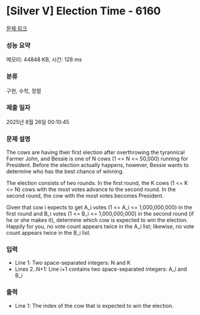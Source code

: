 # [Silver V] Election Time - 6160 

[문제 링크](https://www.acmicpc.net/problem/6160) 

### 성능 요약

메모리: 44848 KB, 시간: 128 ms

### 분류

구현, 수학, 정렬

### 제출 일자

2025년 8월 26일 00:10:45

### 문제 설명

<p>The cows are having their first election after overthrowing the tyrannical Farmer John, and Bessie is one of N cows (1 <= N <= 50,000) running for President. Before the election actually happens, however, Bessie wants to determine who has the best chance of winning.</p>

<p>The election consists of two rounds. In the first round, the K cows (1 <= K <= N) cows with the most votes advance to the second round. In the second round, the cow with the most votes becomes President.</p>

<p>Given that cow i expects to get A_i votes (1 <= A_i <= 1,000,000,000) in the first round and B_i votes (1 <= B_i <= 1,000,000,000) in the second round (if he or she makes it), determine which cow is expected to win the election. Happily for you, no vote count appears twice in the A_i list; likewise, no vote count appears twice in the B_i list.</p>

### 입력 

 <ul>
	<li>Line 1: Two space-separated integers: N and K</li>
	<li>Lines 2..N+1: Line i+1 contains two space-separated integers: A_i and B_i</li>
</ul>

<p> </p>

### 출력 

 <ul>
	<li>Line 1: The index of the cow that is expected to win the election.</li>
</ul>

<p> </p>

